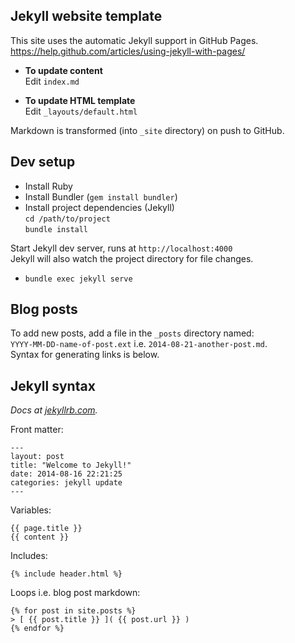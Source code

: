 
Jekyll website template
-----------------------
This site uses the automatic Jekyll support in GitHub Pages.  
https://help.github.com/articles/using-jekyll-with-pages/  

- **To update content**  
Edit `index.md`  

- **To update HTML template**  
Edit `_layouts/default.html`

Markdown is transformed (into `_site` directory) on push to GitHub. 


Dev setup
---------

- Install Ruby
- Install Bundler (`gem install bundler`)
- Install project dependencies (Jekyll)  
`cd /path/to/project`  
`bundle install`

Start Jekyll dev server, runs at `http://localhost:4000`  
Jekyll will also watch the project directory for file changes.
- `bundle exec jekyll serve`


Blog posts
----------
To add new posts, add a file in the `_posts` directory named:  
`YYYY-MM-DD-name-of-post.ext` i.e. `2014-08-21-another-post.md`.  
Syntax for generating links is below.


Jekyll syntax
-------------
*Docs at [jekyllrb.com](http://jekyllrb.com/docs/variables/).*

Front matter: 
```
---
layout: post
title: "Welcome to Jekyll!"
date: 2014-08-16 22:21:25
categories: jekyll update
---
```

Variables:
```
{{ page.title }}
{{ content }}
```

Includes:
```
{% include header.html %}
```

Loops i.e. blog post markdown:
```
{% for post in site.posts %}
> [ {{ post.title }} ]( {{ post.url }} )
{% endfor %}
```


